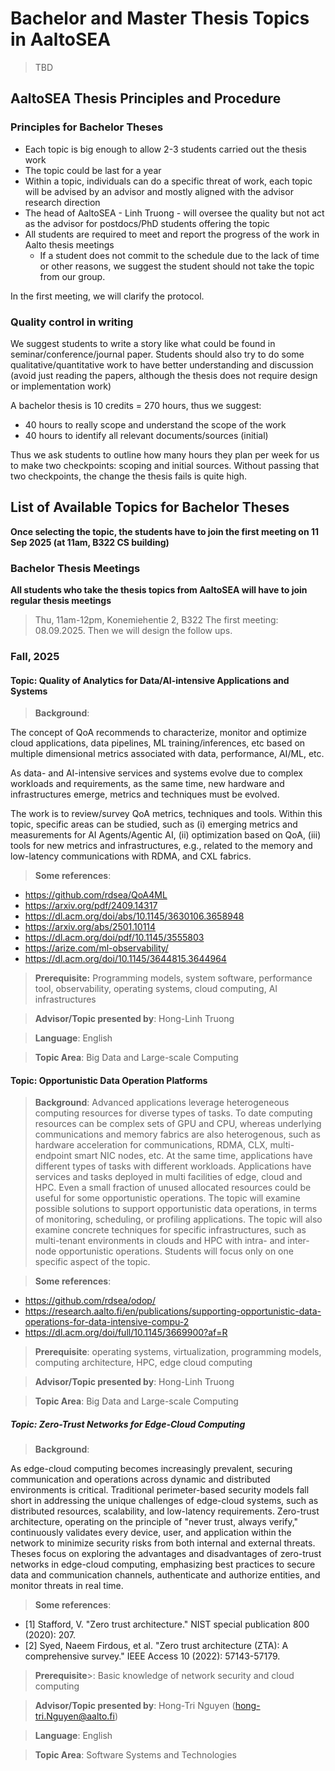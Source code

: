 # Bachelor and Master Thesis Topics in AaltoSEA
>TBD

## AaltoSEA Thesis Principles and Procedure

### Principles for Bachelor Theses

- Each topic is big enough to allow 2-3 students carried out the thesis work
- The topic could be last for a year 
- Within a topic, individuals can do a specific threat of work, each topic will be advised by an advisor and mostly aligned with the advisor research direction 
- The head of AaltoSEA - Linh Truong - will oversee the quality but not act as the advisor for postdocs/PhD students offering the topic 
- All students are required to meet and report the progress of the work in Aalto thesis meetings
   - If a student does not commit to the schedule due to the lack of time or other reasons, we suggest the student should not take the topic from our group.
  
In the first meeting, we will clarify the protocol. 

### Quality control in writing

We suggest students to write a story like what could be found in seminar/conference/journal paper. Students should also try to do some qualitative/quantitative 
work to have better understanding and discussion (avoid just reading the papers, although the thesis does not require design or implementation work) 

A bachelor thesis is 10 credits = 270 hours, thus we suggest:

- 40 hours to really scope and understand the scope of the work
- 40 hours to identify all relevant documents/sources (initial)

Thus we ask students to outline how many hours they plan per week for us to make two checkpoints: scoping and initial sources. Without passing that two checkpoints, the change the thesis fails is quite high.


## List of Available Topics for Bachelor Theses
**Once selecting the topic, the students have to join the first meeting on 11 Sep 2025 (at 11am, B322 CS building)**

### Bachelor Thesis Meetings

**All students who take the thesis topics from AaltoSEA will have to join regular thesis meetings**
> Thu, 11am-12pm, Konemiehentie 2, B322
> The first meeting: 08.09.2025. Then we will design the follow ups.

### Fall, 2025

#### Topic: Quality of Analytics for Data/AI-intensive Applications and Systems 

>**Background**:  

The concept of QoA recommends to characterize, monitor and optimize cloud applications, data pipelines, ML training/inferences, etc based on multiple dimensional metrics associated with data, performance, AI/ML, etc.  

As data- and AI-intensive services and systems evolve due to complex workloads and requirements, as the same time, new hardware and infrastructures emerge, metrics and techniques must be evolved.  

The work is to review/survey QoA metrics, techniques and tools. Within this topic, specific areas can be studied, such as (i) emerging metrics and measurements for AI Agents/Agentic AI, (ii) optimization based on QoA, (iii) tools for new metrics and infrastructures, e.g., related to the memory and low-latency communications with RDMA, and CXL fabrics. 

>**Some references**: 
- https://github.com/rdsea/QoA4ML 
- https://arxiv.org/pdf/2409.14317 
- https://dl.acm.org/doi/abs/10.1145/3630106.3658948 
- https://arxiv.org/abs/2501.10114 
- https://dl.acm.org/doi/pdf/10.1145/3555803 
- https://arize.com/ml-observability/ 
- https://dl.acm.org/doi/10.1145/3644815.3644964 
 

>**Prerequisite:** Programming models, system software, performance tool, observability, operating systems, cloud computing, AI infrastructures 

>**Advisor/Topic presented by**: Hong-Linh Truong 

>**Language**: English 

>**Topic Area**: Big Data and Large-scale Computing

#### Topic: Opportunistic Data Operation Platforms 
 
>**Background**: 
 Advanced applications leverage heterogeneous computing resources for diverse types of tasks. To date computing resources can be complex sets of GPU and CPU, whereas underlying communications and memory fabrics are also heterogenous, such as hardware acceleration for communications, RDMA, CLX, multi-endpoint smart NIC nodes, etc. At the same time, applications have different types of tasks with different workloads. Applications have services and tasks deployed in multi facilities of edge, cloud and HPC. Even a small fraction of unused allocated resources could be useful for some opportunistic operations. The topic will examine possible solutions to support opportunistic data operations, in terms of monitoring, scheduling, or profiling applications. The topic will also examine concrete techniques for specific infrastructures, such as multi-tenant environments in clouds and HPC with intra- and inter-node opportunistic operations.  Students will focus only on one specific aspect of the topic.
 
> **Some references**: 
 - https://github.com/rdsea/odop/ 
 - https://research.aalto.fi/en/publications/supporting-opportunistic-data-operations-for-data-intensive-compu-2 
 - https://dl.acm.org/doi/full/10.1145/3669900?af=R 
  
>**Prerequisite**: operating systems, virtualization, programming models, computing architecture, HPC, edge cloud computing 

>**Advisor/Topic presented by**: Hong-Linh Truong 

>**Topic Area**: Big Data and Large-scale Computing

##### Topic: Zero-Trust Networks for Edge-Cloud Computing 

>**Background**: 

As edge-cloud computing becomes increasingly prevalent, securing communication and operations across dynamic and distributed environments is critical. Traditional perimeter-based security models fall short in addressing the unique challenges of edge-cloud systems, such as distributed resources, scalability, and low-latency requirements. Zero-trust architecture, operating on the principle of "never trust, always verify," continuously validates every device, user, and application within the network to minimize security risks from both internal and external threats. Theses focus on exploring the advantages and disadvantages of zero-trust networks in edge-cloud computing, emphasizing best practices to secure data and communication channels, authenticate and authorize entities, and monitor threats in real time. 

>**Some references**: 

- [1] Stafford, V. "Zero trust architecture." NIST special publication 800 (2020): 207. 
- [2] Syed, Naeem Firdous, et al. "Zero trust architecture (ZTA): A comprehensive survey." IEEE Access 10 (2022): 57143-57179. 

>**Prerequisite**>: Basic knowledge of network security and cloud computing 

>**Advisor/Topic presented by**: Hong-Tri Nguyen (hong-tri.Nguyen@aalto.fi) 

>**Language**: English 

>**Topic Area**: Software Systems and Technologies
